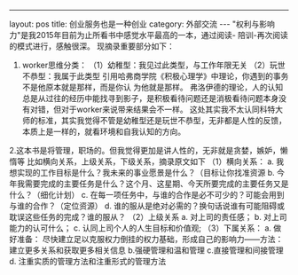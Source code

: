 ---
layout: pos
title: 创业服务也是一种创业
category: 外部交流
---     "权利与影响力"是我2015年目前为止所看书中感觉水平最高的一本，通过阅读-       陪训-再次阅读的模式进行，感触很深。                                  现摘录重要部分如下：
1. worker思维分类：
（1）幼稚型：我见过此类型，与工作年限无关
（2）玩世不恭型：我属于此类型 引用哈弗商学院《积极心理学》中理论，你遇到的事务不是他原本就是那样，而是你认
为他就是那样。
弗洛伊德的理论，人的认知总是从过往的经历中能找寻到影子，是积极看待问题还是消极看待问题本身没有对错，但对于worker来说带来结果会不一样。
这处其实我不太认同科特大师的标准，其实我觉得不管是幼稚型还是玩世不恭型，无非都是人性的反馈，本质上是一样的，就看环境和自我认知的方向。

2.这本书是将管理，职场的。但我觉得更加是讲人性的，无非就是贪婪，嫉妒，懒惰等  比如横向关系，上级关系，下级关系，摘录原文如下
（1）横向关系：
a. 我想实现的工作目标是什么？我未来的事业愿景是什么？（目标让你找准资源 
b. 今年我需要完成的主要任务是什么？这个月、这星期、今天所要完成的主要任务又是什么？（细化计划）
c. 在每一项任务中，与谁的合作是必不可少的？可能会用到与谁的合作？（定位资源）
d. 谁的服从是绝对必需的？换句话说谁有可能阻碍或耽误这些任务的完成？谁的服从？
（2）上级关系 
a. 对上司的责任感； 
b. 对上司能力的认可什么；
c. 认同上司个人的人生目标和价值观;
（3）下属关系：
 a. 做好准备： 尽快建立足以克服权力倒挂的权力基础，形成自己的影响力——方法：建立更多关系和获取更多相关信息
 b.强硬管理和温和管理
 c.直接管理和间接管理
 d. 注重实质的管理方法和注重形式的管理方法
